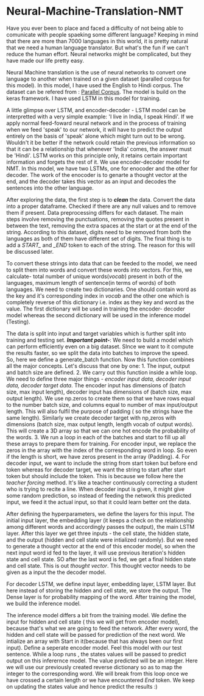 # Neural-Machine-Translation-NMT

Have you ever been to place and faced a difficulty of not being able to comunicate with people spaeking some different language? 
Keeping in mind that there are more than 7000 languages in this world, it is pretty natural that we need a human language translator. But what's the fun if we can't reduce the human effort. Neural networks might be complicated, but they have made our life pretty easy.

Neural Machine translation is the use of neural networks to convert one language to another when trained on a given dataset (paralled corpus for this model). In this model, I have used the English to Hindi corpus. The dataset can be refered from : [Parallel Corpus](http://www.manythings.org/anki/). The model is build on the keras framework. I have used LSTM in this model for training.

A little glimpse over LSTM, and encoder-decoder - LSTM model can be interpretted with a very simple example: 'I live in India, I speak Hindi'. If we apply normal feed-foward neural network and in the process of training when we feed 'speak' to our network, it will have to predict the output entirely on the basis of 'speak' alone which might turn out to be wrong. Wouldn't it be better if the network could retain the previous information so that it can be a relationship that whenever 'India' comes, the answer must be 'Hindi'. LSTM works on this principle only, it retains certain important information and forgets the rest of it. We use encoder-decoder model for NMT. In this model, we have two LSTMs, one for enocoder and the other for decoder. The work of the enocoder is to genarte a thought vector at the end, and the decoder takes this vector as an input and decodes the sentences into the other language.

After exploring the data, the first step is to *__clean__* the data. Convert the data into a proper dataframe. Checked if there are any null values and to remove them if present. Data preprocessing differs for each dataset. The main steps involve removing the punctuations, removing the quotes present in between the text, removing the extra spaces at the start or at the end of the string. According to this dataset, digits need to be removed from both the languages as both of them have different set of digits. The final thing is to add a *START_* and *_END* token to each of the string. The reason for this will be discussed later.

To convert these strings into data that can be feeded to the model, we need to split them into words and convert these words into vectors. For this, we calculate- total number of  unique words(*vocab*) present in both of the languages, maximum length of sentence(in terms of words) of both languages. We need to create two dictionaries. One should contain word as the key and it's corresponding index in *vocab* and the other one which is completely reverse of this dictionary i.e. index as they key and word as the value. The first dictionary will be used in training the encoder- decoder model whereas the second dictionary will be used in the inference model (Testing). 

The data is split into input and target variables which is further split into training and testing set. __*Important point-*__: We need to build a model which can perform efficiently even on a big dataset. SInce we want to it compute the results faster, so we split the data into batches to improve the speed. So, here we define a generate_batch function. Now this function combines all the major concepts. Let's discuss that one by one: 
      1. The input, output and batch size are defined.
      2. We carry out this function inside a while loop. We need to define three major things - *encoder input data, decoder input data, decoder target data*. The encoder              input has dimensions of (batch size, max input length), decoder input has dimensions of (batch size, max output length). We use np.zeros to create them so that we            have rows equal to the number batch size, and columns equal to number of max input/output length. This will also fulfil the purpose of padding ( so the strings have          the same length). Similarly we create decoder target with np,zeros with dimensions (batch size, max output length, length vocab of output words). This will create a          3D array so that we can one hot encode the probability of the words.
      3. We run a loop in each of the batches and start to fill up all these arrays to prepare them for training. For encoder input, we replace the zeros in the array with            the index of the corresponding word in loop. So even if the length is short, we have zeros present in the array (Padding).
      4. For decoder input, we want to include the string from start token but before end token whereas for decoder target, we want the string to start after start token but          should include the token. This is because we follow here the *teacher forcing* method. It's like a teacher continuously correcting a student who is trying to recite          a line. When decoder input is given, it might give some random prediction, so instead of feeding the network this predicted input, we feed it the actual input, so            that it could learn better ont the data. 

After defining the hyperparameters, we define the layers for this input. The initial input layer, the embedding layer (it keeps a check on the relationship among different words and accordingly passes the output), the main LSTM layer. After this layer we get three inputs - the cell state, the hidden state, and the output (hidden and cell state were intialized randomly). But we need to generate a thought vector at the end of this encoder model, so when the next input word id fed to the layer, it will use previous iteration's hidden state and cell state. SO after the last word is fed, we get a final hidden state and cell state. This is out *thought vector*. This thought vector needs to be given as a input the the decoder model.

For decoder LSTM, we define input layer, embedding layer, LSTM layer. But here instead of storing the hidden and cell state, we store the output. The Dense layer is for probability mapping of the word. After training the model, we build the inference model.

The inference model differs a bit from the training model. We define the input for hidden and cell state ( this we will get from encoder model), because that's what we are going to feed the network. After every word, the hidden and cell state will be passed for prediction of the next word. We intialize an array with Start in it(because that has always been our first input). Define a seperate encoder model. Feel this model with our test sentence. While a loop runs , the states values will be passed to predict output on this inferernce model. The value predicted will be an integer. Here we will use our previously created reverse dictionary so as to map the integer to the corresponding word. We will break from this loop once we have crossed a certain length or we have encountered *End* token. We keep on updating the states value and hence predict the results :)



